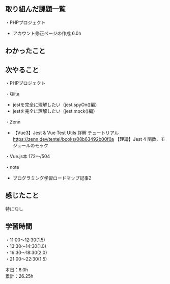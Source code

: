 
## 取り組んだ課題一覧
・PHPプロジェクト
- アカウント修正ページの作成 6.0h

## わかったこと

## 次やること
・PHPプロジェクト

・Qiita
- jestを完全に理解したい（jest.spyOn()編）
- jestを完全に理解したい（jest.mock()編）

・Zenn
- 【Vue3】Jest & Vue Test Utils 詳解 チュートリアル  
https://zenn.dev/tentel/books/08b63492b00f0a
【理論】Jest 4 関数、モジュールのモック

・Vue.js本 172〜/504

・note  
- プログラミング学習ロードマップ記事2

## 感じたこと
特になし

## 学習時間
・11:00〜12:30(1.5)  
・13:30〜14:30(1.0)  
・16:30〜18:30(2.0)  
・21:00〜22:30(1.5)  

本日：6.0h  
累計：26.25h
